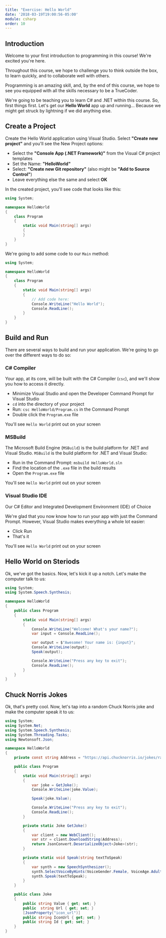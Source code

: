 ```yaml
---
title: "Exercise: Hello World"
date: '2018-03-19T19:00:56-05:00'
module: csharp
order: 10
---
```


## Introduction

Welcome to your first introduction to programming in this course! We're excited you're here.

Throughout this course, we hope to challenge you to think outside the box, to learn quickly, and to collaborate well with others.

Programming is an amazing skill, and, by the end of this course, we hope to see you equipped with all the skills necessary to be a TrueCoder.

We're going to be teaching you to learn C# and .NET within this course. So, first things first. Let's get our **Hello World** app up and running... Because we might get struck by lightning if we did anything else.

## Create a Project

Create the Hello World application using Visual Studio. Select **"Create new project"** and you'll see the New Project options:

* Select the **"Console App (.NET Framework)"** from the Visual C# project templates
* Set the Name: **"HelloWorld"**
* Select: **"Create new Git repository"** (also might be **"Add to Source Control"**)
* Leave everything else the same and select **OK**

In the created project, you'll see code that looks like this:

```csharp
using System;

namespace HelloWorld
{
    class Program
    {
        static void Main(string[] args)
        {
        }
    }
}
```

We're going to add some code to our `Main` method:

```csharp
using System;

namespace HelloWorld
{
    class Program
    {
        static void Main(string[] args)
        {
            // Add code here:
            Console.WriteLine("Hello World");
            Console.ReadLine();
        }
    }
}
```

## Build and Run

There are several ways to build and run your application. We're going to go over the different ways to do so:

### C# Compiler

Your app, at its core, will be built with the C# Compiler (`csc`), and we'll show you how to access it directly.

* Minimize Visual Studio and open the Developer Command Prompt for Visual Studio
* `cd` into the directory of your project
* Run: `csc HelloWorld/Program.cs` in the Command Prompt
* Double click the `Program.exe` file

You'll see `Hello World` print out on your screen

### MSBuild

The Microsoft Build Engine (`MSBuild`) is the build platform for .NET and Visual Studio. `MSBuild` is the build platform for .NET and Visual Studio:

* Run in the Command Prompt: `msbuild HelloWorld.sln`
* Find the location of the `.exe` file in the build results
* Open the `Program.exe` file

You'll see `Hello World` print out on your screen

### Visual Studio IDE

Our C# Editor and Integrated Development Environment (IDE) of Choice

We're glad that you now know how to run your app with just the Command Prompt. However, Visual Studio makes everything a whole lot easier:

* Click Run
* That's it

You'll see `Hello World` print out on your screen

## Hello World on Steriods

Ok, we've got the basics. Now, let's kick it up a notch. Let's make the computer talk to us:

```csharp
using System;
using System.Speech.Synthesis;

namespace HelloWorld
{
    public class Program
    {
        static void Main(string[] args)
        {
            Console.WriteLine("Welcome! What's your name?");
            var input = Console.ReadLine();

            var output = $"Awesome! Your name is: {input}";
            Console.WriteLine(output);
            Speak(output);

            Console.WriteLine("Press any key to exit");
            Console.ReadLine();
        }
    }
}
```

## Chuck Norris Jokes

Ok, that's pretty cool. Now, let's tap into a random Chuck Norris joke and make the computer speak it to us:

```csharp
using System;
using System.Net;
using System.Speech.Synthesis;
using System.Threading.Tasks;
using Newtonsoft.Json;

namespace HelloWorld
{
    private const string Address = "https://api.chucknorris.io/jokes/random";

    public class Program
    {
        static void Main(string[] args)
        {
            var joke = GetJoke();
            Console.WriteLine(joke.Value);

            Speak(joke.Value);

            Console.WriteLine("Press any key to exit");
            Console.ReadLine();
        }

        private static Joke GetJoke()
        {
            var client = new WebClient();
            var str = client.DownloadString(Address);
            return JsonConvert.DeserializeObject<Joke>(str);
        }

        private static void Speak(string textToSpeak)
        {
            var synth = new SpeechSynthesizer();
            synth.SelectVoiceByHints(VoiceGender.Female, VoiceAge.Adult);
            synth.Speak(textToSpeak);
        }
    }

    public class Joke
    {
        public string Value { get; set; }
        public  string Url { get; set; }
        [JsonProperty("icon_url")]
        public string IconUrl { get; set; }
        public string Id { get; set; }
    }
}
```
